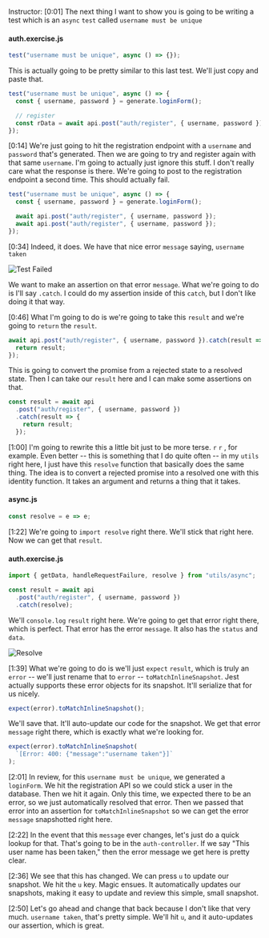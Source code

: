 Instructor: [0:01] The next thing I want to show you is going to be writing a test which is an `async` `test` called `username must be unique`

#### auth.exercise.js

```javascript
test("username must be unique", async () => {});
```

This is actually going to be pretty similar to this last test. We'll just copy and paste that.

```javascript
test("username must be unique", async () => {
  const { username, password } = generate.loginForm();

  // register
  const rData = await api.post("auth/register", { username, password });
});
```

[0:14] We're just going to hit the registration endpoint with a `username` and `password` that's generated. Then we are going to try and register again with that same `username`. I'm going to actually just ignore this stuff. I don't really care what the response is there. We're going to post to the registration endpoint a second time. This should actually fail.

```javascript
test("username must be unique", async () => {
  const { username, password } = generate.loginForm();

  await api.post("auth/register", { username, password });
  await api.post("auth/register", { username, password });
});
```

[0:34] Indeed, it does. We have that nice error `message` saying, `username taken`

![Test Failed](https://res.cloudinary.com/dg3gyk0gu/image/upload/v1575568813/transcript-images/31_scikit-learn-use-snapshots-to-assert-on-server-error-responses-fail.jpg)

We want to make an assertion on that error `message`. What we're going to do is I'll say `.catch`. I could do my assertion inside of this `catch`, but I don't like doing it that way.

[0:46] What I'm going to do is we're going to take this `result` and we're going to `return` the `result`.

```javascript
await api.post("auth/register", { username, password }).catch(result => {
  return result;
});
```

This is going to convert the promise from a rejected state to a resolved state. Then I can take our `result` here and I can make some assertions on that.

```javascript
const result = await api
  .post("auth/register", { username, password })
  .catch(result => {
    return result;
  });
```

[1:00] I'm going to rewrite this a little bit just to be more terse. `r` `r` , for example. Even better -- this is something that I do quite often -- in my `utils` right here, I just have this `resolve` function that basically does the same thing. The idea is to convert a rejected promise into a resolved one with this identity function. It takes an argument and returns a thing that it takes.

#### async.js

```javascript
const resolve = e => e;
```

[1:22] We're going to `import resolve` right there. We'll stick that right here. Now we can get that `result`.

#### auth.exercise.js

```javascript
import { getData, handleRequestFailure, resolve } from "utils/async";

const result = await api
  .post("auth/register", { username, password })
  .catch(resolve);
```

We'll `console.log` `result` right here. We're going to get that error right there, which is perfect. That error has the error `message`. It also has the `status` and `data`.

![Resolve](https://res.cloudinary.com/dg3gyk0gu/image/upload/v1575572531/transcript-images/31_scikit-learn-use-snapshots-to-assert-on-server-error-responses-resolve.jpg)

[1:39] What we're going to do is we'll just `expect` `result`, which is truly an `error` -- we'll just rename that to `error` -- `toMatchInlineSnapshot`. Jest actually supports these error objects for its snapshot. It'll serialize that for us nicely.

```javascript
expect(error).toMatchInlineSnapshot();
```

We'll save that. It'll auto-update our code for the snapshot. We get that error `message` right there, which is exactly what we're looking for.

```javascript
expect(error).toMatchInlineSnapshot(
  `[Error: 400: {"message":"username taken"}]`
);
```

[2:01] In review, for this `username must be unique`, we generated a `loginForm`. We hit the registration API so we could stick a user in the database. Then we hit it again. Only this time, we expected there to be an error, so we just automatically resolved that error. Then we passed that error into an assertion for `toMatchInlineSnapshot` so we can get the error `message` snapshotted right here.

[2:22] In the event that this `message` ever changes, let's just do a quick lookup for that. That's going to be in the `auth-controller`. If we say "This user name has been taken," then the error message we get here is pretty clear.

[2:36] We see that this has changed. We can press `u` to update our snapshot. We hit the `u` key. Magic ensues. It automatically updates our snapshots, making it easy to update and review this simple, small snapshot.

[2:50] Let's go ahead and change that back because I don't like that very much. `username taken`, that's pretty simple. We'll hit `u`, and it auto-updates our assertion, which is great.
